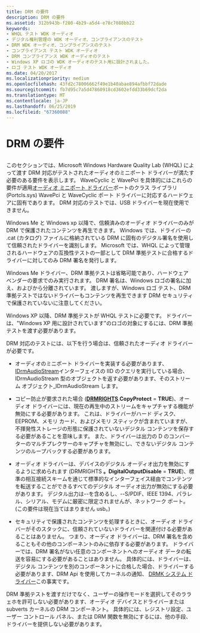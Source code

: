 ```yaml
---
title: DRM の要件
description: DRM の要件
ms.assetid: 312b943b-f280-4b29-a5d4-e78c7088bb22
keywords:
- WHQL テスト WDK オーディオ
- デジタル権利管理の WDK オーディオ、コンプライアンスのテスト
- DRM WDK オーディオ、コンプライアンスのテスト
- コンプライアンス テスト WDK オーディオ
- DRM コンプライアンス WDK オーディオのテスト
- Windows XP ロゴの WDK オーディオのテスト用に設計されました。
- ロゴ テスト WDK オーディオ
ms.date: 04/20/2017
ms.localizationpriority: medium
ms.openlocfilehash: 43fd2c78006662f49e1b40abae894afbbf72dade
ms.sourcegitcommit: fb7d95c7a5d47860918cd3602efdd33b69dcf2da
ms.translationtype: MT
ms.contentlocale: ja-JP
ms.lasthandoff: 06/25/2019
ms.locfileid: "67360088"
---
```

# <a name="drm-requirements"></a>DRM の要件


## <span id="drm_requirements"></span><span id="DRM_REQUIREMENTS"></span>


このセクションでは、Microsoft Windows Hardware Quality Lab (WHQL) によって渡す DRM 対応がテストされたオーディオのミニポート ドライバーが満たす必要のある要件を表示します。 WaveCyclic と WavePci を具体的にはこれらの要件が適用[オーディオ ミニポート ドライバー](audio-miniport-drivers.md)ポートのクラス ライブラリ (Portcls.sys) WavePci と WaveCyclic ポート ドライバーに対応するハードウェアに固有であります。 DRM 対応のテストでは、USB ドライバーを現在使用できません。

Windows Me と Windows xp 以降で、信頼済みのオーディオ ドライバーのみが DRM で保護されたコンテンツを再生できます。 Windows では、ドライバーの .cat (カタログ) ファイルに格納されている DRM に固有のデジタル署名を使用して信頼されたドライバーを識別します。 Microsoft では、WHQL によって管理されるハードウェアの互換性テストの一部として DRM 準拠テストに合格するドライバーに対してのみ DRM 署名を発行します。

Windows Me ドライバー、DRM 準拠テストは省略可能であり、ハードウェア ベンダーの要求でのみ実行されます。 DRM 署名は、Windows ロゴの署名に加え、およびから分離されています。 渡しますが、Windows ロゴ テスト、DRM 準拠テストではないドライバーもコンテンツを再生できます DRM セキュリティで保護されていないに注意してください。

Windows XP 以降、DRM 準拠テストが WHQL テストに必要です。 ドライバーは、"Windows XP 用に設計されています"のロゴの対象にするには、DRM 準拠テストを渡す必要があります。

DRM 対応のテストには、以下を行う場合は、信頼されたオーディオ ドライバーが必要です。

-   オーディオのミニポート ドライバーを実装する必要があります、 [IDrmAudioStream](https://docs.microsoft.com/windows-hardware/drivers/ddi/content/drmk/nn-drmk-idrmaudiostream)インターフェイスの IID のクエリを実行している場合、IDrmAudioStream 型のオブジェクトを返す必要があります、そのストリーム オブジェクト\_IDrmAudioStream します。

-   コピー防止が要求された場合 ([**DRMRIGHTS**](https://docs.microsoft.com/windows-hardware/drivers/ddi/content/drmk/ns-drmk-tagdrmrights).**CopyProtect** = **TRUE**)、オーディオ ドライバーには、現在の再生中のストリームをキャプチャする機能が無効にする必要があります。 これは、ドライバーがハード ディスク、EEPROM、メモリ カード、およびメモリ スティックが含まれていますが、不揮発性ストレージの形態に保護されていないデジタル コンテンツを保存する必要があることを意味します。 また、ドライバーは出力の D のコンバーターのマルチプレクサーのキャプチャを無効にし、できないデジタル コンテンツのループバックする必要があります。

-   オーディオ ドライバーは、デバイスのデジタル オーディオ出力を無効にするように求められます (DRMRIGHTS **。DigitalOutputDisable** = **TRUE**)、標準の相互接続スキームを通じて標準的なインターフェイス経由でコンテンツを転送することができるすべてのデジタル オーディオ出力が無効にする必要があります。 デジタル出力は--を含めるし、--S/PDIF、IEEE 1394、パラレル、シリアル、モデムに厳密に限定されませんが、ネットワーク ポート。 (この要件は現在当てはまりません usb。)

-   セキュリティで保護されたコンテンツを処理するときに、オーディオ ドライバーがそのスタックに、信頼されていないドライバーを関連付ける必要があることはありません。 つまり、オーディオ ドライバーは、DRM 署名を含めることもその他のコンポーネントのみに依存する必要があります。 ドライバーでは、DRM 署名がない任意のコンポーネントへのオーディオ データの転送を容易にする必要があることはありません。 具体的には、ドライバーは、デジタル コンテンツを別のコンポーネントに合格した場合、ドライバーする必要があります、DRM Api を使用してカーネルの通知、 [DRMK システム ドライバー](kernel-mode-wdm-audio-components.md#drmk_system_driver)この事実です。

DRM 準拠テストを渡すだけでなく、ユーザーの操作モードを選択してそのララェホを許可しない必要があります、オーディオ デバイスとドライバーまたは subverts カーネルの DRM コンポーネント。 具体的には、レジストリ設定、ユーザー コントロール パネル、または DRM 関数を無効にするには、他の手段、ドライバーを提供しない必要があります。

 

 




